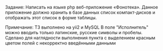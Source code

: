 Задание:
Написать на языке php веб-приложение «Фонотека». Данное приложение должно хранить в базе данных список компакт-дисков и отображать этот список в форме таблицы.

Примечание:
ТЗ выполнено на yii2 и MySQL
В поле "Исполнитель" можно вводить только латинские, русские символы и пробелы. Сделано для наглядности выполнения пункта с выделением красным цветом полей с некорректно введёнными данными
